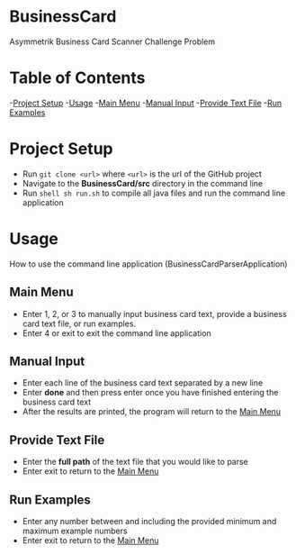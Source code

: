 # BusinessCard
Asymmetrik Business Card Scanner Challenge Problem

# Table of Contents
-[Project Setup](#ProjectSetup)
-[Usage](#Usage)
  -[Main Menu](##MainMenu)
  -[Manual Input](##Manual)
  -[Provide Text File](##TextFile)
  -[Run Examples](##Example)

# Project Setup
- Run `git clone <url>` where `<url>` is the url of the GitHub project
- Navigate to the **BusinessCard/src** directory in the command line
- Run ```shell sh run.sh``` to compile all java files and run the command line application

# Usage
How to use the command line application (BusinessCardParserApplication)
## Main Menu
- Enter 1, 2, or 3 to manually input business card text, provide a business card text file, or run examples.
- Enter 4 or exit to exit the command line application
## Manual Input
- Enter each line of the business card text separated by a new line
- Enter **done** and then press enter once you have finished entering the business card text
- After the results are printed, the program will return to the [Main Menu](##MainMenu)
## Provide Text File
- Enter the **full path** of the text file that you would like to parse
- Enter exit to return to the [Main Menu](##MainMenu)
## Run Examples
- Enter any number between and including the provided minimum and maximum example numbers
- Enter exit to return to the [Main Menu](##MainMenu)

